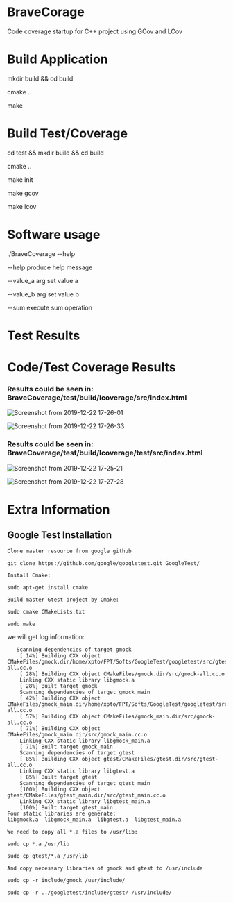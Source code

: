 # BraveCorage
Code coverage startup for C++ project using GCov and LCov

# Build Application

mkdir build && cd build

cmake ..

make

# Build Test/Coverage 

cd test && mkdir build && cd build

cmake ..

make init

make gcov

make lcov

# Software usage

./BraveCoverage --help

  --help            produce help message

  --value_a arg     set value a

  --value_b arg     set value b

  --sum             execute sum operation

# Test Results


# Code/Test Coverage Results

### Results could be seen in: BraveCoverage/test/build/lcoverage/src/index.html
![Screenshot from 2019-12-22 17-26-01](https://user-images.githubusercontent.com/27175864/71325163-d26f3880-24e0-11ea-8a18-25dc94d9a153.png)

![Screenshot from 2019-12-22 17-26-33](https://user-images.githubusercontent.com/27175864/71325184-08142180-24e1-11ea-9ab8-92c7180047fb.png)

### Results could be seen in: BraveCoverage/test/build/lcoverage/test/src/index.html
![Screenshot from 2019-12-22 17-25-21](https://user-images.githubusercontent.com/27175864/71325145-91772400-24e0-11ea-918b-2b5711ba4f36.png)

![Screenshot from 2019-12-22 17-27-28](https://user-images.githubusercontent.com/27175864/71325188-1a8e5b00-24e1-11ea-80e4-fffb6c6d1261.png)

# Extra Information

## Google Test Installation

    Clone master resource from google github

    git clone https://github.com/google/googletest.git GoogleTest/

    Install Cmake:

    sudo apt-get install cmake

    Build master Gtest project by Cmake:

    sudo cmake CMakeLists.txt

    sudo make

we will get log information:

```console
   Scanning dependencies of target gmock
    [ 14%] Building CXX object CMakeFiles/gmock.dir/home/xpto/FPT/Softs/GoogleTest/googletest/src/gtest-all.cc.o
    [ 28%] Building CXX object CMakeFiles/gmock.dir/src/gmock-all.cc.o
    Linking CXX static library libgmock.a
    [ 28%] Built target gmock
    Scanning dependencies of target gmock_main
    [ 42%] Building CXX object CMakeFiles/gmock_main.dir/home/xpto/FPT/Softs/GoogleTest/googletest/src/gtest-all.cc.o
    [ 57%] Building CXX object CMakeFiles/gmock_main.dir/src/gmock-all.cc.o
    [ 71%] Building CXX object CMakeFiles/gmock_main.dir/src/gmock_main.cc.o
    Linking CXX static library libgmock_main.a
    [ 71%] Built target gmock_main
    Scanning dependencies of target gtest
    [ 85%] Building CXX object gtest/CMakeFiles/gtest.dir/src/gtest-all.cc.o
    Linking CXX static library libgtest.a
    [ 85%] Built target gtest
    Scanning dependencies of target gtest_main
    [100%] Building CXX object gtest/CMakeFiles/gtest_main.dir/src/gtest_main.cc.o
    Linking CXX static library libgtest_main.a
    [100%] Built target gtest_main
Four static libraries are generate:
libgmock.a  libgmock_main.a  libgtest.a  libgtest_main.a
```
    We need to copy all *.a files to /usr/lib:

    sudo cp *.a /usr/lib

    sudo cp gtest/*.a /usr/lib

    And copy necessary libraries of gmock and gtest to /usr/include

    sudo cp -r include/gmock /usr/include/

    sudo cp -r ../googletest/include/gtest/ /usr/include/

